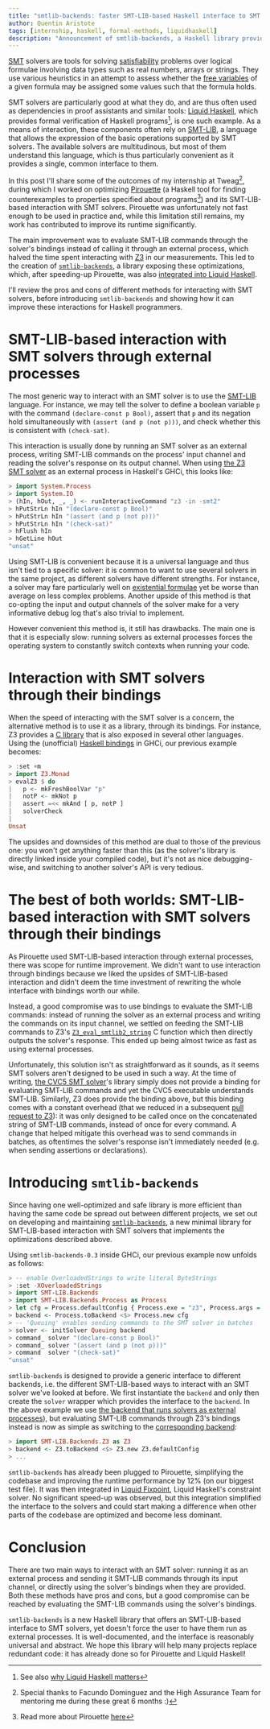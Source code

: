 ```yaml
---
title: "smtlib-backends: faster SMT-LIB-based Haskell interface to SMT solvers"
author: Quentin Aristote
tags: [internship, haskell, formal-methods, liquidhaskell]
description: "Announcement of smtlib-backends, a Haskell library providing a generic interface for interacting with SMT solvers using SMT-LIB"
---
```


[SMT][wiki-smt] solvers are tools for solving [satisfiability][wiki-satisfiability] problems over logical formulae
involving data types such as real numbers, arrays or strings. They use various
heuristics in an attempt to assess whether the [free variables][wiki-freevars] of a given formula
may be assigned some values such that the formula holds.

[wiki-smt]: https://en.wikipedia.org/wiki/Satisfiability_modulo_theories
[wiki-satisfiability]: https://en.wikipedia.org/wiki/Satisfiability
[wiki-freevars]: https://en.wikipedia.org/wiki/Free_variables_and_bound_variables

SMT solvers are particularly good at what they do, and are thus often used as
dependencies in proof assistants and similar tools: [Liquid
Haskell][liquid-haskell], which provides formal verification of Haskell
programs[^1], is one such example. As a means of interaction, these components
often rely on [SMT-LIB][smtlib], a language that allows the expression of the basic
operations supported by SMT solvers. The available solvers are multitudinous,
but most of them understand this language, which is thus particularly convenient
as it provides a single, common interface to them.

In this post I'll share some of the outcomes of my internship at Tweag[^2],
during which I worked on optimizing [Pirouette][pirouette] (a Haskell tool for
finding counterexamples to properties specified about programs[^3]) and its
SMT-LIB-based interaction with SMT solvers. Pirouette was unfortunately not fast
enough to be used in practice and, while this limitation still remains, my work
has contributed to improve its runtime significantly.

The main improvement was to evaluate SMT-LIB commands through the solver's
bindings instead of calling it through an external process, which halved the time spent interacting with [Z3][wiki-z3] in our measurements.
This led to the creation of [`smtlib-backends`][smtlib-backends], a library exposing these optimizations, which, after speeding-up Pirouette, was also [integrated into Liquid Haskell][lh-integration].

[lh-integration]: https://github.com/ucsd-progsys/liquid-fixpoint/pull/641
[wiki-z3]: https://en.wikipedia.org/wiki/Z3_Theorem_Prover

I'll review the pros and cons of different methods for interacting with
SMT solvers, before introducing `smtlib-backends` and showing how it can improve
these interactions for Haskell programmers.

[^1]: See also [why Liquid Haskell matters][blog-liquidhaskell]
[^2]: Special thanks to Facundo Dominguez and the High Assurance Team for mentoring me during these great 6 months :)
[^3]: Read more about Pirouette [here][blog-pirouette]

# SMT-LIB-based interaction with SMT solvers through external processes

The most generic way to interact with an SMT solver is to use the
[SMT-LIB][smtlib] language. For instance, we may tell the solver to define a
boolean variable `p` with the command `(declare-const p Bool)`, assert that `p`
and its negation hold simultaneously with `(assert (and p (not p)))`, and
check whether this is consistent with `(check-sat)`.

This interaction is usually done by running an SMT solver as an external
process, writing SMT-LIB commands on the process' input channel and reading the
solver's response on its output channel. When using [the Z3 SMT solver][z3] as
an external process in Haskell's GHCi, this looks like:

```haskell
> import System.Process
> import System.IO
> (hIn, hOut, _, _) <- runInteractiveCommand "z3 -in -smt2"
> hPutStrLn hIn "(declare-const p Bool)"
> hPutStrLn hIn "(assert (and p (not p)))"
> hPutStrLn hIn "(check-sat)"
> hFlush hIn
> hGetLine hOut
"unsat"
```

Using SMT-LIB is convenient because it is a universal language and thus isn't
tied to a specific solver: it is common to want to use several solvers in the
same project, as different solvers have different strengths. For instance, a
solver may fare particularly well on [existential formulae][wiki-existential] yet be worse than
average on less complex problems. Another upside of this method is that
co-opting the input and output channels of the solver make for a very informative
debug log that's also trivial to implement.

[wiki-existential]: https://en.wikipedia.org/wiki/Existential_quantification

However convenient this method is, it still has drawbacks. The main one is
that it is especially slow: running solvers as external processes forces the
operating system to constantly switch contexts when running your code.

# Interaction with SMT solvers through their bindings

When the speed of interacting with the SMT solver is a concern, the
alternative method is to use it as a library, through its bindings.
For instance, Z3 provides a [C library][z3-c] that is also exposed in several
other languages. Using the (unofficial) [Haskell bindings][z3-haskell] in GHCi,
our previous example becomes:

```haskell
> :set +m
> import Z3.Monad
> evalZ3 $ do
|   p <- mkFreshBoolVar "p"
|   notP <- mkNot p
|   assert =<< mkAnd [ p, notP ]
|   solverCheck
|
Unsat
```

The upsides and downsides of this method are dual to those of the
previous one: you won't get anything faster than this (as the solver's library
is directly linked inside your compiled code), but it's not as nice
debugging-wise, and switching to another solver's API is very tedious.

# The best of both worlds: SMT-LIB-based interaction with SMT solvers through their bindings

As Pirouette used SMT-LIB-based interaction through external processes, there was
scope for runtime improvement. We didn't want to use interaction
through bindings because we liked the upsides of SMT-LIB-based interaction and
didn't deem the time investment of rewriting the whole interface with bindings
worth our while.

Instead, a good compromise was to use bindings to evaluate the SMT-LIB commands:
instead of running the solver as an external process and writing the commands on
its input channel, we settled on feeding the SMT-LIB commands to Z3's
[`Z3_eval_smtlib2_string`][z3-eval-smtlib2-string] C function which then
directly outputs the solver's response. This ended up being almost twice as fast
as using external processes.

Unfortunately, this solution isn't as straightforward as it sounds, as it seems
SMT solvers aren't designed to be used in such a way. At the time of writing,
[the CVC5 SMT solver][cvc5]'s library simply does not provide a binding for
evaluating SMT-LIB commands and yet the CVC5 executable understands SMT-LIB.
Similarly, Z3 does provide the binding above, but this binding comes with a
constant overhead (that we reduced in a subsequent [pull request to
Z3][z3-pull-request]): it was only designed to be called once
on the concatenated string of SMT-LIB commands, instead of once
for every command. A change that helped mitigate this overhead was to send
commands in batches, as oftentimes the solver's response isn't immediately
needed (e.g. when sending assertions or declarations).

# Introducing `smtlib-backends`

Since having one well-optimized and safe library is more efficient than having
the same code be spread out between different projects, we set out on developing
and maintaining [`smtlib-backends`][smtlib-backends], a new minimal library for
SMT-LIB-based interaction with SMT solvers that implements the optimizations
described above.

Using `smtlib-backends-0.3` inside GHCi, our previous example now unfolds as follows:

```haskell
> -- enable OverloadedStrings to write literal ByteStrings
> :set -XOverloadedStrings
> import SMT-LIB.Backends
> import SMT-LIB.Backends.Process as Process
> let cfg = Process.defaultConfig { Process.exe = "z3", Process.args = [ "-in", "-smt2" ] }
> backend <- Process.toBackend <$> Process.new cfg
> -- 'Queuing' enables sending commands to the SMT solver in batches
> solver <- initSolver Queuing backend
> command_ solver "(declare-const p Bool)"
> command_ solver "(assert (and p (not p)))"
> command  solver "(check-sat)"
"unsat"
```

`smtlib-backends` is designed to provide a generic interface to different
backends, i.e. the different SMT-LIB-based ways to interact with an SMT solver
we've looked at before. We first instantiate the `backend` and only then create
the `solver` wrapper which provides the interface to the `backend`. In the above
example we use [the backend that runs solvers as external
processes][smtlib-backends-process]), but evaluating SMT-LIB commands through
Z3's bindings instead is now as simple as switching to the [corresponding
backend][smtlib-backends-z3]:

```haskell
> import SMT-LIB.Backends.Z3 as Z3
> backend <- Z3.toBackend <$> Z3.new Z3.defaultConfig
> ...
```

`smtlib-backends` has already been plugged to Pirouette, simplifying the
codebase and improving the runtime performance by 12% (on our biggest test file). It was then integrated in [Liquid Fixpoint][liquid-fixpoint], Liquid Haskell's constraint solver. No significant speed-up was observed, but this integration simplified the interface to the solvers and could start making a difference when other parts of the codebase are optimized and become less dominant.

# Conclusion

There are two main ways to interact with an SMT solver: running it as an
external process and sending it SMT-LIB commands through its input channel, or
directly using the solver's bindings when they are provided. Both these methods
have pros and cons, but a good compromise can be reached by evaluating the
SMT-LIB commands using the solver's bindings.

`smtlib-backends` is a new Haskell library that offers an SMT-LIB-based
interface to SMT solvers, yet doesn't force the user to have them run as
external processes. It is well-documented, and the interface is reasonably
universal and abstract. We hope this library will help many projects replace
redundant code: it has already done so for Pirouette and Liquid Haskell!

[blog-liquidhaskell]: https://www.tweag.io/blog/2022-01-19-why-liquid-haskell/
[blog-pirouette]: https://www.tweag.io/blog/2022-07-01-pirouette-2/
[cvc5]: https://cvc5.github.io/
[liquid-fixpoint]: https://github.com/ucsd-progsys/liquid-fixpoint
[liquid-haskell]: https://ucsd-progsys.github.io/liquidhaskell/
[pirouette]: https://github.com/tweag/pirouette/
[smtlib]: https://smtlib.cs.uiowa.edu/
[smtlib-backends]: https://hackage.haskell.org/package/smtlib-backends
[smtlib-backends-github]: https://github.com/tweag/smtlib-backends/
[smtlib-backends-process]: https://hackage.haskell.org/package/smtlib-backends-process
[smtlib-backends-z3]: https://hackage.haskell.org/package/smtlib-backends-z3
[z3]: https://github.com/Z3Prover/Z3/
[z3-c]: https://z3prover.github.io/api/html/group__capi.html
[z3-eval-smtlib2-string]: https://z3prover.github.io/api/html/group__capi.html#ga1bf14e02d5594bf0eb3bf01524e3a0c7
[z3-haskell]: https://github.com/IagoAbal/haskell-z3/
[z3-pull-request]: https://github.com/Z3Prover/z3/pull/6422/
